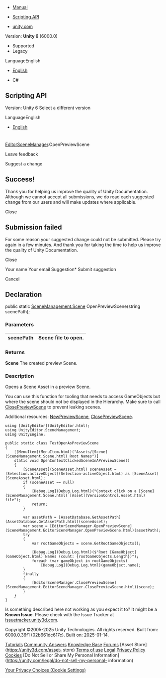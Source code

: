 [ ]()

  * [Manual](../Manual/index.html)
  * [Scripting API](../ScriptReference/index.html)

  * [unity.com](https://unity.com/)

Version: **Unity 6** (6000.0)

  * Supported
  * Legacy

LanguageEnglish

  * [English]()

  * C#

[ ](https://docs.unity3d.com)

## Scripting API

Version: Unity 6 Select a different version

LanguageEnglish

  * [English]()

#
[EditorSceneManager](SceneManagement.EditorSceneManager.html).OpenPreviewScene

Leave feedback

Suggest a change

## Success!

Thank you for helping us improve the quality of Unity Documentation. Although
we cannot accept all submissions, we do read each suggested change from our
users and will make updates where applicable.

Close

## Submission failed

For some reason your suggested change could not be submitted. Please <a>try
again</a> in a few minutes. And thank you for taking the time to help us
improve the quality of Unity Documentation.

Close

Your name Your email Suggestion* Submit suggestion

Cancel

[ ]()

## Declaration

public static [SceneManagement.Scene](SceneManagement.Scene.html)
OpenPreviewScene(string scenePath);

### Parameters

scenePath | Scene file to open.  
---|---  
  
### Returns

**Scene** The created preview Scene.

### Description

Opens a Scene Asset in a preview Scene.

You can use this function for tooling that needs to access GameObjects but
where the scene should not be displayed in the Hierarchy. Make sure to call
[ClosePreviewScene](SceneManagement.EditorSceneManager.ClosePreviewScene.html)
to prevent leaking scenes.  
  
Additional resources:
[NewPreviewScene](SceneManagement.EditorSceneManager.NewPreviewScene.html),
[ClosePreviewScene](SceneManagement.EditorSceneManager.ClosePreviewScene.html).

    
    
    using [UnityEditor](UnityEditor.html);
    using UnityEditor.SceneManagement;
    using UnityEngine;  
      
    public static class TestOpenAsPreviewScene
    {
        [[MenuItem](MenuItem.html)("Assets/[Scene](SceneManagement.Scene.html) Root Names")]
        static void OpenContextClickedSceneInAPreviewScene()
        {
            [SceneAsset](SceneAsset.html) sceneAsset = [Selection.activeObject](Selection-activeObject.html) as [SceneAsset](SceneAsset.html);
            if (sceneAsset == null)
            {
                [Debug.Log](Debug.Log.html)("Context click on a [Scene](SceneManagement.Scene.html) [Asset](VersionControl.Asset.html) file");
                return;
            }  
      
            var assetPath = [AssetDatabase.GetAssetPath](AssetDatabase.GetAssetPath.html)(sceneAsset);
            var scene = [EditorSceneManager.OpenPreviewScene](SceneManagement.EditorSceneManager.OpenPreviewScene.html)(assetPath);
            try
            {
                var rootGameObjects = scene.GetRootGameObjects();  
      
                [Debug.Log](Debug.Log.html)($"Root [GameObject](GameObject.html) Names (count: {rootGameObjects.Length})");
                foreach (var gameObject in rootGameObjects)
                    [Debug.Log](Debug.Log.html)(gameObject.name);
            }
            finally
            {
                [EditorSceneManager.ClosePreviewScene](SceneManagement.EditorSceneManager.ClosePreviewScene.html)(scene);
            }
        }
    }
    

Is something described here not working as you expect it to? It might be a
**Known Issue**. Please check with the Issue Tracker at
[issuetracker.unity3d.com](https://issuetracker.unity3d.com).

Copyright ©2005-2025 Unity Technologies. All rights reserved. Built from:
6000.0.36f1 (02b661dc617c). Built on: 2025-01-14.

[Tutorials](https://unity3d.com/learn) [Community
Answers](https://answers.unity3d.com) [Knowledge
Base](https://support.unity3d.com/hc/en-us)
[Forums](https://forum.unity3d.com) [Asset Store](https://unity3d.com/asset-
store) [Terms of use](https://docs.unity3d.com/Manual/TermsOfUse.html)
[Legal](https://unity.com/legal) [Privacy
Policy](https://unity.com/legal/privacy-policy)
[Cookies](https://unity.com/legal/cookie-policy) [Do Not Sell or Share My
Personal Information](https://unity.com/legal/do-not-sell-my-personal-
information)

[Your Privacy Choices (Cookie Settings)](javascript:void\(0\);)

